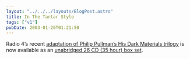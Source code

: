 ```yaml
---
layout: "../../../layouts/BlogPost.astro"
title: In The Tartar Style
tags: ["v1"]
pubDate: 2003-01-26T01:21:50
---
```


Radio 4&#8217;s recent [adaptation of Philip Pullman&#8217;s His Dark Materials trilogy][1] is now available as an [unabridged 26 CD (35 hour) box set][2].

[1]: http://www.bbc.co.uk/radio4/arts/hisdarkmaterials/index.shtml "BBC Radio 4: Arts and Drama: His Dark Materials"
[2]: http://www.amazon.co.uk/exec/obidos/ASIN/1855495767/ohsky "Amazon.co.uk: His Dark Materials Audio CD Box Set (for hardcore fans only, I'd imagine)"
